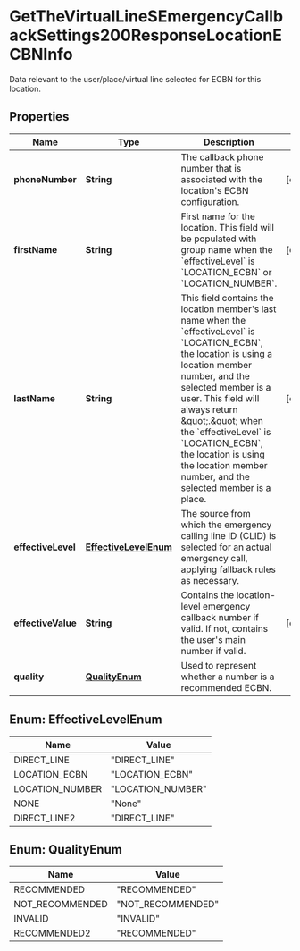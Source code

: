 

# GetTheVirtualLineSEmergencyCallbackSettings200ResponseLocationECBNInfo

Data relevant to the user/place/virtual line selected for ECBN for this location.

## Properties

| Name | Type | Description | Notes |
|------------ | ------------- | ------------- | -------------|
|**phoneNumber** | **String** | The callback phone number that is associated with the location&#39;s ECBN configuration. |  [optional] |
|**firstName** | **String** | First name for the location. This field will be populated with group name when the &#x60;effectiveLevel&#x60; is &#x60;LOCATION_ECBN&#x60; or &#x60;LOCATION_NUMBER&#x60;. |  [optional] |
|**lastName** | **String** | This field contains the location member&#39;s last name when the &#x60;effectiveLevel&#x60; is &#x60;LOCATION_ECBN&#x60;, the location is using a location member number, and the selected member is a user. This field will always return \&quot;.\&quot; when the &#x60;effectiveLevel&#x60; is &#x60;LOCATION_ECBN&#x60;, the location is using the location member number, and the selected member is a place. |  [optional] |
|**effectiveLevel** | [**EffectiveLevelEnum**](#EffectiveLevelEnum) | The source from which the emergency calling line ID (CLID) is selected for an actual emergency call, applying fallback rules as necessary. |  |
|**effectiveValue** | **String** | Contains the location-level emergency callback number if valid. If not, contains the user&#39;s main number if valid. |  [optional] |
|**quality** | [**QualityEnum**](#QualityEnum) | Used to represent whether a number is a recommended ECBN. |  |



## Enum: EffectiveLevelEnum

| Name | Value |
|---- | -----|
| DIRECT_LINE | &quot;DIRECT_LINE&quot; |
| LOCATION_ECBN | &quot;LOCATION_ECBN&quot; |
| LOCATION_NUMBER | &quot;LOCATION_NUMBER&quot; |
| NONE | &quot;None&quot; |
| DIRECT_LINE2 | &quot;DIRECT_LINE&quot; |



## Enum: QualityEnum

| Name | Value |
|---- | -----|
| RECOMMENDED | &quot;RECOMMENDED&quot; |
| NOT_RECOMMENDED | &quot;NOT_RECOMMENDED&quot; |
| INVALID | &quot;INVALID&quot; |
| RECOMMENDED2 | &quot;RECOMMENDED&quot; |



